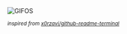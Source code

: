 <div align="justify">
<picture>
    <source media="(prefers-color-scheme: dark)" srcset="https://i.ibb.co/dD2Fg31/output-gif.gif">
    <source media="(prefers-color-scheme: light)" srcset="https://i.ibb.co/dD2Fg31/output-gif.gif">
    <img alt="GIFOS" src="https://i.ibb.co/dD2Fg31/output-gif.gif">
</picture>

<sub><i>inspired from [x0rzavi/github-readme-terminal](https://github.com/x0rzavi/github-readme-terminal)</i></sub>

</div>

<!-- Image deletion URL: https://ibb.co/Hqz6dM1/991a08d6ffa275c2ff0015e9f51dfd05 -->